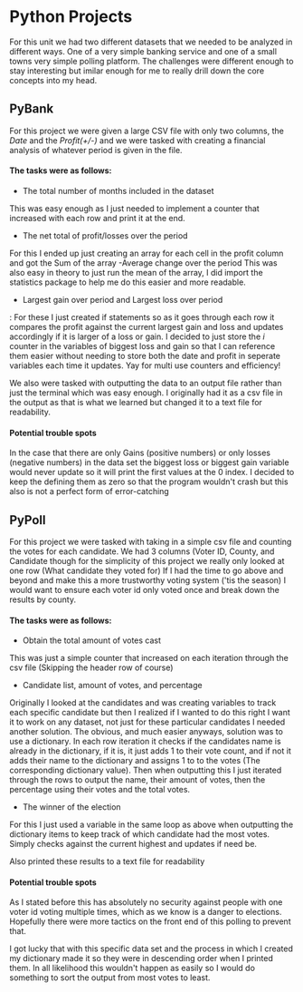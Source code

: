 # Python Projects
For this unit we had two different datasets that we needed to be analyzed in different ways. One of a very simple banking service and one of a small towns very simple polling platform. The challenges were different enough to stay interesting but imilar enough for me to really drill down the core concepts into my head.
## PyBank
For this project we were given a large CSV file with only two columns, the *Date* and the *Profit(+/-)* and we were tasked with creating a financial analysis of whatever period is given in the file.
#### The tasks were as follows:
- The total number of months included in the dataset

This was easy enough as I just needed to implement a counter that increased with each row and print it at the end.
- The net total of profit/losses over the period

For this I ended up just creating an array for each cell in the profit column and got the Sum of the array
-Average change over the period
This was also easy in theory to just run the mean of the array, I did import the statistics package to help me do this easier and more readable. 
- Largest gain over period and Largest loss over period

: For these I just created if statements so as it goes through each row it compares the profit against the current largest gain and loss and updates accordingly if it is larger of a loss or gain. I decided to just store the *i* counter in the variables of biggest loss and gain so that I can reference them easier without needing to store both the date and profit in seperate variables each time it updates. Yay for multi use counters and efficiency!

We also were tasked with outputting the data to an output file rather than just the terminal which was easy enough. I originally had it as a csv file in the output as that is what we learned but changed it to a text file for readability.

#### Potential trouble spots
In the case that there are only Gains (positive numbers) or only losses (negative numbers) in the data set the biggest loss or biggest gain variable would never update so it will print the first values at the 0 index. I decided to keep the defining them as zero so that the program wouldn't crash but this also is not a perfect form of error-catching

## PyPoll
For this project we were tasked with taking in a simple csv file and counting the votes for each candidate. We had 3 columns (Voter ID, County, and Candidate though for the simplicity of this project we really only looked at one row (What candidate they voted for) If I had the time to go above and beyond and make this a more trustworthy voting system ('tis the season) I would want to ensure each voter id only voted once and break down the results by county.
#### The tasks were as follows:
- Obtain the total amount of votes cast

This was just a simple counter that increased on each iteration through the csv file (Skipping the header row of course) 
- Candidate list, amount of votes, and percentage

Originally I looked at the candidates and was creating variables to track each specific candidate but then I realized if I wanted to do this right I want it to work on any dataset, not just for these particular candidates I needed another solution. The obvious, and much easier anyways, solution was to use a dictionary. In each row iteration it checks if the candidates name is already in the dictionary, if it is, it just adds 1 to their vote count, and if not it adds their name to the dictionary and assigns 1 to to the votes (The corresponding dictionary value). Then when outputting this I just iterated through the rows to output the name, their amount of votes, then the percentage using their votes and the total votes.
- The winner of the election

For this I just used a variable in the same loop as above when outputting the dictionary items to keep track of which candidate had the most votes. Simply checks against the current highest and updates if need be.

Also printed these results to a text file for readability

#### Potential trouble spots
As I stated before this has absolutely no security against people with one voter id voting multiple times, which as we know is a danger to elections. Hopefully there were more tactics on the front end of this polling to prevent that.

I got lucky that with this specific data set and the process in which I created my dictionary made it so they were in descending order when I printed them. In all likelihood this wouldn't happen as easily so I would do something to sort the output from most votes to least.